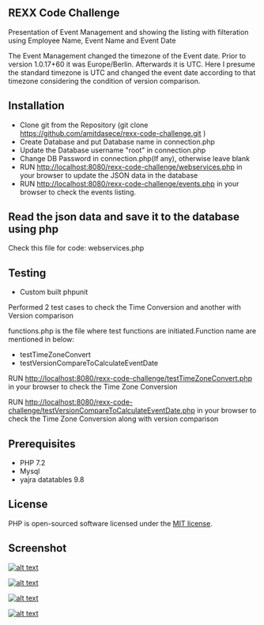 <h2 dir="auto" data-sourcepos="26:1-26:15"> <a aria-hidden="true" href="#rexx-code" id="user-content-rexx"></a>REXX Code Challenge</h2>
<p dir="auto" data-sourcepos="2:1-2:62">Presentation of Event Management and showing the listing with filteration using Employee Name, Event Name and Event Date </p>
<p dir="auto" data-sourcepos="4:1-6:164">The Event Management changed the timezone of the Event date.  Prior to version 1.0.17+60 it was Europe/Berlin.  Afterwards it is UTC. Here I presume the standard timezone is UTC and changed the event date according to that timezone considering the condition of version comparison.</p>

<h2 dir="auto" data-sourcepos="26:1-26:15"> <a aria-hidden="true" href="#installation" id="user-content-installation"></a>Installation</h2>
<ul dir="auto" data-sourcepos="28:1-34:78">
  <li data-sourcepos="28:1-29:1">Clone git from the Repository (git clone <a rel="nofollow noreferrer noopener" href="https://github.com/amitdasece/rexx-code-challenge.git">https://github.com/amitdasece/rexx-code-challenge.git</a> )</li>
  <li data-sourcepos="32:1-32:65">Create Database and put Database name in connection.php </li>
  <li data-sourcepos="33:1-33:43">Update the Database username &quot;root&quot; in connection.php </li>
  <li data-sourcepos="34:1-34:78">Change DB Password in connection.php(If any), otherwise leave blank</li>
  <li>RUN <a rel="nofollow noreferrer noopener" href="http://localhost:8080/rexx-code-challenge/webservices.php">http://localhost:8080/rexx-code-challenge/webservices.php</a> in your browser to update the JSON data in the database</li>
  <li>RUN <a rel="nofollow noreferrer noopener" href="http://localhost:8080/rexx-code-challenge/events.php">http://localhost:8080/rexx-code-challenge/events.php</a> in your browser to check the events listing. </li>
</ul>


<h2 dir="auto" data-sourcepos="12:1-12:59"> <a aria-hidden="true" href="#read-the-json-data-and-save-it-to-the-database-using-php" id="user-content-read-the-json-data-and-save-it-to-the-database-using-php"></a>Read the json data and save it to the database using php</h2>
<p dir="auto" data-sourcepos="14:1-15:39">Check this file for code:  webservices.php</p>

<h2 dir="auto" data-sourcepos="43:1-43:10"> <a aria-hidden="true" href="#testing" id="user-content-testing"></a>Testing</h2>
<ul dir="auto" data-sourcepos="45:1-46:0">
  <li data-sourcepos="45:1-46:0">Custom built phpunit</li>
</ul>
<p dir="auto" data-sourcepos="51:1-51:53">Performed 2 test cases to check the Time Conversion and another with Version comparison </p>
<p dir="auto" data-sourcepos="57:1-57:91">functions.php is the file where test functions are initiated.Function name are mentioned in below:</p>
<ul dir="auto" data-sourcepos="59:1-62:0">
  <li data-sourcepos="59:1-59:21">testTimeZoneConvert</li>
  <li data-sourcepos="60:1-62:0">testVersionCompareToCalculateEventDate</li>
  
</ul>
<p>RUN <a rel="nofollow noreferrer noopener" href="http://localhost:8080/rexx-code-challenge/testTimeZoneConvert.php">http://localhost:8080/rexx-code-challenge/testTimeZoneConvert.php</a> in your browser to check the Time Zone Conversion</p>
<p>RUN <a rel="nofollow noreferrer noopener" href="http://localhost:8080/rexx-code-challenge/testVersionCompareToCalculateEventDate.php">http://localhost:8080/rexx-code-challenge/testVersionCompareToCalculateEventDate.php</a> in your browser to check the Time Zone Conversion along with version comparison</p>

<h2 dir="auto" data-sourcepos="17:1-17:16"> <a aria-hidden="true" href="#prerequisites" id="user-content-prerequisites"></a>Prerequisites</h2>
<ul dir="auto" data-sourcepos="19:1-25:0">
  <li data-sourcepos="19:1-19:9">PHP 7.2</li>
  <li data-sourcepos="20:1-20:7">Mysql</li>
  <li data-sourcepos="22:1-22:22">yajra datatables 9.8</li>
</ul>
<h2 dir="auto" data-sourcepos="63:1-63:10"> <a aria-hidden="true" href="#license" id="user-content-license"></a>License</h2>
<p dir="auto" data-sourcepos="65:1-65:117"> PHP is open-sourced software licensed under the <a rel="nofollow noreferrer noopener" href="https://opensource.org/licenses/MIT">MIT license</a>.</p>
<h2 dir="auto" data-sourcepos="8:1-8:13"> <a aria-hidden="true" href="#screenshot" id="user-content-screenshot"></a>Screenshot</h2>
<p dir="auto" data-sourcepos="10:1-10:103"><a data-canonical-src="https://github.com/amitdasece/rexx-code-challenge/blob/main/screenshot_events.png" rel="nofollow noreferrer noopener" href="https://github.com/amitdasece/rexx-code-challenge/blob/main/screenshot_events.png"><img decoding="async" data-canonical-src="https://github.com/amitdasece/rexx-code-challenge/blob/main/screenshot_events.png" alt="alt text" src="https://github.com/amitdasece/rexx-code-challenge/blob/main/screenshot_events.png" loading="lazy"></a></p>
<p dir="auto" data-sourcepos="10:1-10:103"><a data-canonical-src="https://github.com/amitdasece/rexx-code-challenge/blob/main/screenshot_events_filtering.png" rel="nofollow noreferrer noopener" href="https://github.com/amitdasece/rexx-code-challenge/blob/main/screenshot_events_filtering.png"><img decoding="async" data-canonical-src="https://github.com/amitdasece/rexx-code-challenge/blob/main/screenshot_events_filtering.png" alt="alt text" src="https://github.com/amitdasece/rexx-code-challenge/blob/main/screenshot_events_filtering.png" loading="lazy"></a></p>

<p dir="auto" data-sourcepos="10:1-10:103"><a data-canonical-src="https://github.com/amitdasece/rexx-code-challenge/blob/main/timezone_testing.png" rel="nofollow noreferrer noopener" href="https://github.com/amitdasece/rexx-code-challenge/blob/main/timezone_testing.png"><img decoding="async" data-canonical-src="https://github.com/amitdasece/rexx-code-challenge/blob/main/timezone_testing.png" alt="alt text" src="https://github.com/amitdasece/rexx-code-challenge/blob/main/timezone_testing.png" loading="lazy"></a></p>

<p dir="auto" data-sourcepos="10:1-10:103"><a data-canonical-src="https://github.com/amitdasece/rexx-code-challenge/blob/main/version_testing.png" rel="nofollow noreferrer noopener" href="https://github.com/amitdasece/rexx-code-challenge/blob/main/version_testing.png"><img decoding="async" data-canonical-src="https://github.com/amitdasece/rexx-code-challenge/blob/main/version_testing.png" alt="alt text" src="https://github.com/amitdasece/rexx-code-challenge/blob/main/version_testing.png" loading="lazy"></a></p>


